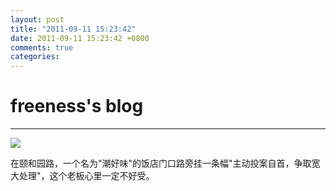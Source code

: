 ```yaml
---
layout: post
title: "2011-09-11 15:23:42"
date: 2011-09-11 15:23:42 +0800
comments: true
categories: 
---
```


# freeness's blog

----------

![](http://okqmqrbgo.bkt.clouddn.com/201109111523421.jpg)

>
在颐和园路，一个名为"潮好味"的饭店门口路旁挂一条幅"主动投案自首，争取宽大处理"，这个老板心里一定不好受。